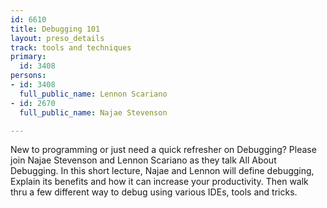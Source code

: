 ```yaml
---
id: 6610
title: Debugging 101
layout: preso_details
track: tools and techniques
primary:
  id: 3408
persons:
- id: 3408
  full_public_name: Lennon Scariano
- id: 2670
  full_public_name: Najae Stevenson

---
```

New to programming or just need a quick refresher on Debugging? Please join Najae Stevenson and Lennon Scariano as they talk All About Debugging. In this short lecture, Najae and Lennon will define debugging, Explain its benefits and how it can increase your productivity. Then walk thru a few different way to debug using various IDEs, tools and tricks. 